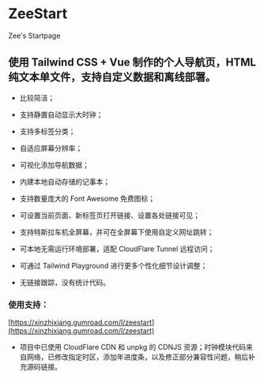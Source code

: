 # ZeeStart
Zee's Startpage

## 使用 Tailwind CSS + Vue 制作的个人导航页，HTML 纯文本单文件，支持自定义数据和离线部署。

- 比较简洁；

- 支持静置自动显示大时钟；

- 支持多标签分类；

- 自适应屏幕分辨率；

- 可视化添加导航数据；

- 内建本地自动存储的记事本；

- 支持数量庞大的 Font Awesome 免费图标；

- 可设置当前页面、新标签页打开链接、设置各处链接可见；

- 支持特斯拉车机全屏幕，并可在全屏幕下使用自定义网址跳转；

- 可本地无需运行环境部署，适配 CloudFlare Tunnel 远程访问；

- 可通过 Tailwind Playground 进行更多个性化细节设计调整；

- 无链接跟踪，没有统计代码。

### 使用支持：
[https://xinzhixiang.gumroad.com/l/zeestart](https://xinzhixiang.gumroad.com/l/zeestart)

* 项目中已使用 CloudFlare CDN 和 unpkg 的 CDNJS 资源；时钟模块代码来自网络，已修改指定时区，添加年进度条，以及修正部分兼容性问题，稍后补充源码链接。
